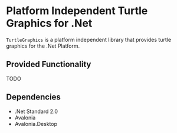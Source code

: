 ﻿# Platform Independent Turtle Graphics for .Net 

`TurtleGraphics` is a platform independent library
that provides turtle graphics for the .Net Platform.

## Provided Functionality

TODO

## Dependencies
+ .Net Standard 2.0
+ Avalonia
+ Avalonia.Desktop
